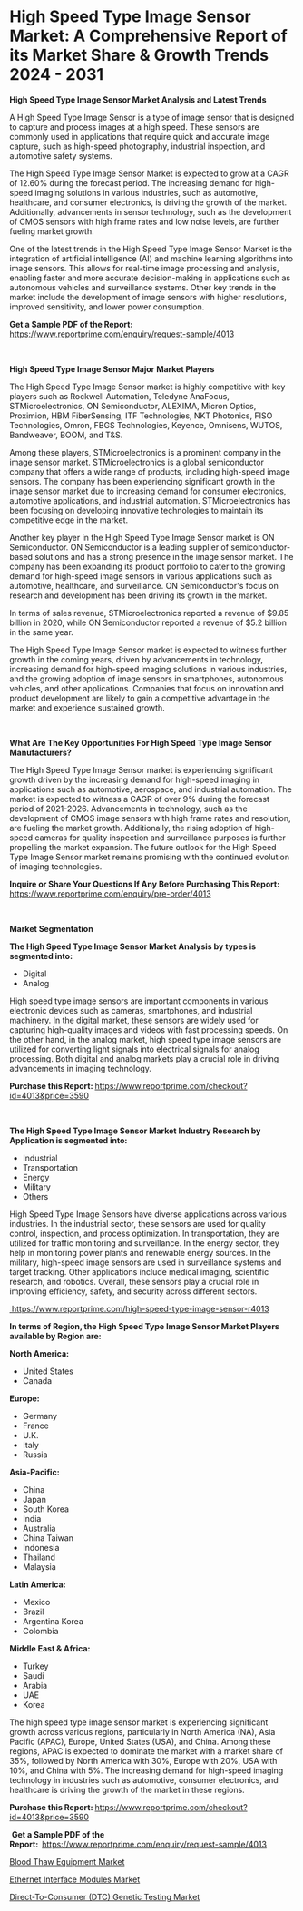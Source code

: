 <p><h1>High Speed Type Image Sensor Market: A Comprehensive Report of its Market Share & Growth Trends 2024 - 2031</h1></p><p><strong>High Speed Type Image Sensor Market Analysis and Latest Trends</strong></p>
<p><p>A High Speed Type Image Sensor is a type of image sensor that is designed to capture and process images at a high speed. These sensors are commonly used in applications that require quick and accurate image capture, such as high-speed photography, industrial inspection, and automotive safety systems.</p><p>The High Speed Type Image Sensor Market is expected to grow at a CAGR of 12.60% during the forecast period. The increasing demand for high-speed imaging solutions in various industries, such as automotive, healthcare, and consumer electronics, is driving the growth of the market. Additionally, advancements in sensor technology, such as the development of CMOS sensors with high frame rates and low noise levels, are further fueling market growth.</p><p>One of the latest trends in the High Speed Type Image Sensor Market is the integration of artificial intelligence (AI) and machine learning algorithms into image sensors. This allows for real-time image processing and analysis, enabling faster and more accurate decision-making in applications such as autonomous vehicles and surveillance systems. Other key trends in the market include the development of image sensors with higher resolutions, improved sensitivity, and lower power consumption.</p></p>
<p><strong>Get a Sample PDF of the Report:&nbsp;</strong> <a href="https://www.reportprime.com/enquiry/request-sample/4013">https://www.reportprime.com/enquiry/request-sample/4013</a></p>
<p>&nbsp;</p>
<p><strong>High Speed Type Image Sensor Major Market Players</strong></p>
<p><p>The High Speed Type Image Sensor market is highly competitive with key players such as Rockwell Automation, Teledyne AnaFocus, STMicroelectronics, ON Semiconductor, ALEXIMA, Micron Optics, Proximion, HBM FiberSensing, ITF Technologies, NKT Photonics, FISO Technologies, Omron, FBGS Technologies, Keyence, Omnisens, WUTOS, Bandweaver, BOOM, and T&S.</p><p>Among these players, STMicroelectronics is a prominent company in the image sensor market. STMicroelectronics is a global semiconductor company that offers a wide range of products, including high-speed image sensors. The company has been experiencing significant growth in the image sensor market due to increasing demand for consumer electronics, automotive applications, and industrial automation. STMicroelectronics has been focusing on developing innovative technologies to maintain its competitive edge in the market.</p><p>Another key player in the High Speed Type Image Sensor market is ON Semiconductor. ON Semiconductor is a leading supplier of semiconductor-based solutions and has a strong presence in the image sensor market. The company has been expanding its product portfolio to cater to the growing demand for high-speed image sensors in various applications such as automotive, healthcare, and surveillance. ON Semiconductor's focus on research and development has been driving its growth in the market.</p><p>In terms of sales revenue, STMicroelectronics reported a revenue of $9.85 billion in 2020, while ON Semiconductor reported a revenue of $5.2 billion in the same year.</p><p>The High Speed Type Image Sensor market is expected to witness further growth in the coming years, driven by advancements in technology, increasing demand for high-speed imaging solutions in various industries, and the growing adoption of image sensors in smartphones, autonomous vehicles, and other applications. Companies that focus on innovation and product development are likely to gain a competitive advantage in the market and experience sustained growth.</p></p>
<p>&nbsp;</p>
<p><strong>What Are The Key Opportunities For High Speed Type Image Sensor Manufacturers?</strong></p>
<p><p>The High Speed Type Image Sensor market is experiencing significant growth driven by the increasing demand for high-speed imaging in applications such as automotive, aerospace, and industrial automation. The market is expected to witness a CAGR of over 9% during the forecast period of 2021-2026. Advancements in technology, such as the development of CMOS image sensors with high frame rates and resolution, are fueling the market growth. Additionally, the rising adoption of high-speed cameras for quality inspection and surveillance purposes is further propelling the market expansion. The future outlook for the High Speed Type Image Sensor market remains promising with the continued evolution of imaging technologies.</p></p>
<p><strong>Inquire or Share Your Questions If Any Before Purchasing This Report:</strong> <a href="https://www.reportprime.com/enquiry/pre-order/4013">https://www.reportprime.com/enquiry/pre-order/4013</a></p>
<p>&nbsp;</p>
<p><strong>Market Segmentation</strong></p>
<p><strong>The High Speed Type Image Sensor Market Analysis by types is segmented into:</strong></p>
<p><ul><li>Digital</li><li>Analog</li></ul></p>
<p><p>High speed type image sensors are important components in various electronic devices such as cameras, smartphones, and industrial machinery. In the digital market, these sensors are widely used for capturing high-quality images and videos with fast processing speeds. On the other hand, in the analog market, high speed type image sensors are utilized for converting light signals into electrical signals for analog processing. Both digital and analog markets play a crucial role in driving advancements in imaging technology.</p></p>
<p><strong>Purchase this Report:&nbsp;</strong><a href="https://www.reportprime.com/checkout?id=4013&price=3590">https://www.reportprime.com/checkout?id=4013&price=3590</a></p>
<p>&nbsp;</p>
<p><strong>The High Speed Type Image Sensor Market Industry Research by Application is segmented into:</strong></p>
<p><ul><li>Industrial</li><li>Transportation</li><li>Energy</li><li>Military</li><li>Others</li></ul></p>
<p><p>High Speed Type Image Sensors have diverse applications across various industries. In the industrial sector, these sensors are used for quality control, inspection, and process optimization. In transportation, they are utilized for traffic monitoring and surveillance. In the energy sector, they help in monitoring power plants and renewable energy sources. In the military, high-speed image sensors are used in surveillance systems and target tracking. Other applications include medical imaging, scientific research, and robotics. Overall, these sensors play a crucial role in improving efficiency, safety, and security across different sectors.</p></p>
<p><a href="https://www.reportprime.com/high-speed-type-image-sensor-r4013">&nbsp;https://www.reportprime.com/high-speed-type-image-sensor-r4013</a></p>
<p><strong>In terms of Region, the High Speed Type Image Sensor Market Players available by Region are:</strong></p>
<p>
    <p> <strong> North America: </strong>
        <ul>
            <li>United States</li>
            <li>Canada</li>
        </ul>
        </p> 
    <p> <strong> Europe: </strong>
        <ul>
            <li>Germany</li>
            <li>France</li>
            <li>U.K.</li>
            <li>Italy</li>
            <li>Russia</li>
        </ul>
        </p> 
    <p> <strong> Asia-Pacific: </strong>
        <ul>
            <li>China</li>
            <li>Japan</li>
            <li>South Korea</li>
            <li>India</li>
            <li>Australia</li>
            <li>China Taiwan</li>
            <li>Indonesia</li>
            <li>Thailand</li>
            <li>Malaysia</li>
        </ul>
        </p> 
    <p> <strong> Latin America: </strong>
        <ul>
            <li>Mexico</li>
            <li>Brazil</li>
            <li>Argentina Korea</li>
            <li>Colombia</li>
        </ul>
        </p> 
    <p> <strong> Middle East & Africa: </strong>
        <ul>
            <li>Turkey</li>
            <li>Saudi</li>
            <li>Arabia</li>
            <li>UAE</li>
            <li>Korea</li>
        </ul>
    </p>
    </p>
<p><p>The high speed type image sensor market is experiencing significant growth across various regions, particularly in North America (NA), Asia Pacific (APAC), Europe, United States (USA), and China. Among these regions, APAC is expected to dominate the market with a market share of 35%, followed by North America with 30%, Europe with 20%, USA with 10%, and China with 5%. The increasing demand for high-speed imaging technology in industries such as automotive, consumer electronics, and healthcare is driving the growth of the market in these regions.</p></p>
<p><strong>Purchase this Report: </strong><a href="https://www.reportprime.com/checkout?id=4013&price=3590">https://www.reportprime.com/checkout?id=4013&price=3590</a></p>
<p>&nbsp;<strong>Get a Sample PDF of the Report:&nbsp;&nbsp;</strong><a href="https://www.reportprime.com/enquiry/request-sample/4013">https://www.reportprime.com/enquiry/request-sample/4013</a></p>
<p><strong></strong></p>
<p><p><a href="https://issuu.com/reportprime-2/docs/blood-thaw-equipment-market-size-2030.pptx">Blood Thaw Equipment Market</a></p><p><a href="https://github.com/jhonangga41/Market-Research-Report-List-1/blob/main/ethernet-interface-modules-market.md">Ethernet Interface Modules Market</a></p><p><a href="https://issuu.com/reportprime-2/docs/direct-to-consumer-dtc-genetic-testing-market-size">Direct-To-Consumer (DTC) Genetic Testing Market</a></p></p>